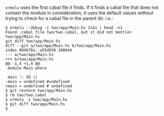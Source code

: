 `ormolu` uses the first cabal file it finds. If it finds a cabal file that does not contain the module in consideration, it uses the default values without trying to check for a cabal file in the parent dir. i.e.:

```shell
$ ormolu --debug -i two/app/Main.hs 2>&1 | head -n1
Found .cabal file two/two.cabal, but it did not mention two/app/Main.hs
git diff two/app/Main.hs 
diff --git a/two/app/Main.hs b/two/app/Main.hs
index 094b78a..a55d030 100644
--- a/two/app/Main.hs
+++ b/two/app/Main.hs
@@ -1,4 +1,4 @@
 module Main where
 
 main :: IO ()
-main = undefined #undefined
+main = undefined # undefined
$ git restore two/app/Main.hs 
$ rm two/two.cabal
$ ormolu -i two/app/Main.hs
$ git diff two/app/Main.hs
$
```
